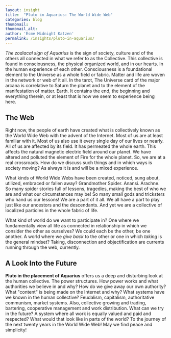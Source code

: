```yaml
---
layout: insight
title:  "Pluto in Aquarius: The World Wide Web"
categories: blog
thumbnail: 
thumbnail_alt: 
author: 'Esme Midnight Katzen'
permalink: /insights/pluto-in-aquarius/
---
```

<!-- ![test.]({{site.url}}/{{site.images_path}}test.jpg){: .post-intro-img} -->

<em class="post-intro-text">The zodiacal sign of Aquarius</em> is the sign of society, culture and of the others all connected in what we refer to as the Collective. This collective is found in consciousness, the physical organized world, and in our hearts. In the human experience of each other. Consciousness is a foundational element to the Universe as a whole field or fabric. Matter and life are woven in the network or web of it all. In the tarot, The Universe card of the major arcana is correlative to Saturn the planet and to the element of the manifestation of matter. Earth. It contains the end, the beginning and everything therein, or at least that is how we seem to experience being here.

## The Web
Right now, the people of earth have created what is collectively known as the World Wide Web with the advent of the Internet. Most of us are at least familiar with it. Most of us also use it every single day of our lives or nearly. All of us are affected by its field. It has permeated the whole earth. This affects the natural magnetic electric field around our planet. We have altered and polluted the element of Fire for the whole planet. So, we are at a real crossroads. How do we discuss such things and in which ways is society moving? As always it is and will be a mixed experience.

What kinds of World Wide Webs have been created, noticed, sung about, utilized, embraced or fallen away? Grandmother Spider. Anansi. Arachne. So many spider stories full of lessons, tragedies, making the best of who we are and what our circumstances may be! So many small gods and tricksters who hand us our lessons! We are a part of it all. We all have a part to play just like our ancestors and the descendants. And yet we are a collective of localized particles in the whole fabric of life. 

What kind of world do we want to participate in? One where we fundamentally view all life as connected in relationship in which we consider the other as ourselves? We could each be the other, be one another. A world where we *give back* to the other or one in which *taking* is the general mindset? Taking, disconnection and objectification are currents running through the web, currently. 

## A Look Into the Future
**Pluto in the placement of Aquarius** offers us a deep and disturbing look at the human collective. The power structures. How power works and what authorities we believe in and why? How do we give away our own authority? What "content" is being made on the Internet and why? What systems have we known in the human collective? Feudalism, capitalism, authoritative communism, market systems. Also, collective growing and trading, bartering, cooperative management and work distribution. What can we try in the future? A system where all work is equally valued and paid and respected? What would that look like in parts of the world? To the journey of the next twenty years in the World Wide Web! May we find peace and simplicity! 